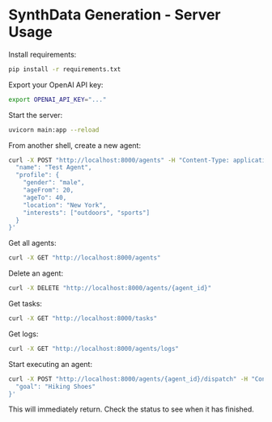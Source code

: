 # SynthData Generation - Server Usage

Install requirements:
```bash
pip install -r requirements.txt
```

Export your OpenAI API key:
```bash
export OPENAI_API_KEY="..."
```

Start the server:
```bash
uvicorn main:app --reload
```

From another shell, create a new agent:
```bash
curl -X POST "http://localhost:8000/agents" -H "Content-Type: application/json" -d '{
  "name": "Test Agent",
  "profile": {
    "gender": "male",
    "ageFrom": 20,
    "ageTo": 40,
    "location": "New York",
    "interests": ["outdoors", "sports"]
  }
}'
```

Get all agents:
```bash
curl -X GET "http://localhost:8000/agents"
```

Delete an agent:
```bash
curl -X DELETE "http://localhost:8000/agents/{agent_id}"
```

Get tasks:
```bash
curl -X GET "http://localhost:8000/tasks"
```

Get logs:
```bash
curl -X GET "http://localhost:8000/agents/logs"
```

Start executing an agent:
```bash
curl -X POST "http://localhost:8000/agents/{agent_id}/dispatch" -H "Content-Type: application/json" -d '{
  "goal": "Hiking Shoes"
}'
```

This will immediately return. Check the status to see when it has finished.

